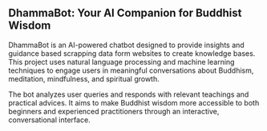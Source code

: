 ## DhammaBot: Your AI Companion for Buddhist Wisdom

DhammaBot is an AI-powered chatbot designed to provide insights and guidance based scrapping data form websites to create knowledge bases. This project uses natural language processing and machine learning techniques to engage users in meaningful conversations about Buddhism, meditation, mindfulness, and spiritual growth.

The bot analyzes user queries and responds with relevant teachings and practical advices. It aims to make Buddhist wisdom more accessible to both beginners and experienced practitioners through an interactive, conversational interface.
